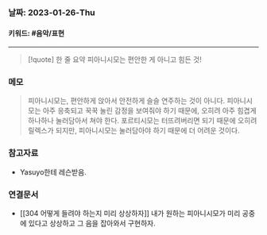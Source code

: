 ### 날짜:   2023-01-26-Thu
#### 키워드: #음악/표현
-----
>[!quote] 한 줄 요약
>피아니시모는 편안한 게 아니고 힘든 것!

### 메모

>피아니시모는, 편안하게 앉아서 안전하게 슬슬 연주하는 것이 아니다. 피아니시모는 아주 응축되고 꾹꾹 눌린 감정을 보여줘야 하기 때문에, 오히려 아주 힘겹게 하나하나 눌러담아서 쳐야 한다.
>포르티시모는 터뜨려버리면 되기 때문에 오히려 릴렉스가 되지만, 피아니시모는 눌러담아야 하기 때문에 더 어려운 것이다. 

### 참고자료
- Yasuyo한테 레슨받음.

### 연결문서
- [[304 어떻게 들려야 하는지 미리 상상하자]] 내가 원하는 피아니시모가 미리 공중에 있다고 상상하고 그 음을 잡아와서 구현하자.

 
